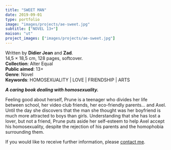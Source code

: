 ```yaml
---
title: "SWEET MAN"
date: 2019-09-01
type: portfolio
image: "images/projects/ae-sweet.jpg"
subtitle: ["NOVEL 13+"]
maison: "ut"
project_images: ["images/projects/ae-sweet.jpg"]
---
```


Written by **Didier Jean** and **Zad**.    
14,5 × 18,5 cm, 128 pages, softcover.      
**Collection**: Alter Equal   
**Public aimed**: 13+   
**Genre**: Novel         
**Keywords**: HOMOSEXUALITY | LOVE | FRIENDSHIP | ARTS           


***A caring book dealing with homosexuality.***


Feeling good about herself, Prune is a teenager who divides her life between school, her video club friends, 
her eco-friendly parents... and Axel. 
Until the day she discovers that the man she thought was her boyfriend is much more attracted to boys than girls. 
Understanding that she has lost a lover, but not a friend, Prune puts aside her self-esteem to help Axel accept
his homosexuality, despite the rejection of his parents and the homophobia surrounding them.     





If you would like to receive further information, please [contact me](mailto:melanie.guillaumin.edition@gmail.com).


